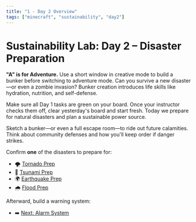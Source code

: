 ```yaml
---
title: "1 - Day 2 Overview"
tags: ["minecraft", "sustainability", "day2"]
---
```


# Sustainability Lab: Day 2 – Disaster Preparation

**"A" is for Adventure.** Use a short window in creative mode to build a bunker before switching to adventure mode. Can you survive a new disaster—or even a zombie invasion? Bunker creation introduces life skills like hydration, nutrition, and self-defense.

Make sure all Day 1 tasks are green on your board. Once your instructor checks them off, clear yesterday's board and start fresh. Today we prepare for natural disasters and plan a sustainable power source.

Sketch a bunker—or even a full escape room—to ride out future calamities. Think about community defenses and how you'll keep order if danger strikes.

Confirm **one** of the disasters to prepare for:

- 🌪️ [Tornado Prep](/sustainability_lab/Day-2/01_tornado)
- 🌊 [Tsunami Prep](/sustainability_lab/Day-2/02_tsunami)
- 🌍 [Earthquake Prep](/sustainability_lab/Day-2/03_earthquake)
- 🌧️ [Flood Prep](/sustainability_lab/Day-2/04_flood)

Afterward, build a warning system:

- ➡️ [Next: Alarm System](/sustainability_lab/Day-2/05_alarm_system)

